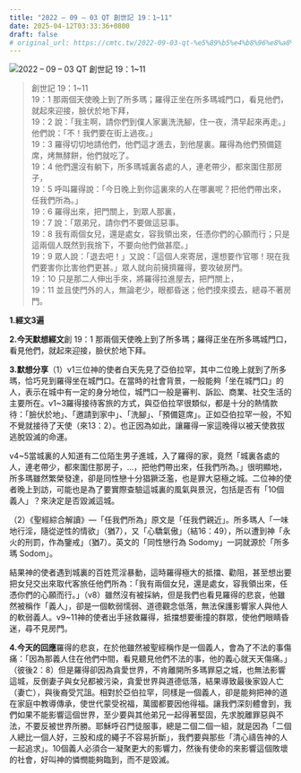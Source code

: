 ```yaml
---
title: "2022 – 09 – 03 QT 創世記 19：1~11"
date: 2025-04-12T03:33:36+0800
draft: false
# original_url: https://cmtc.tw/2022-09-03-qt-%e5%89%b5%e4%b8%96%e8%a8%98-19%ef%bc%9a111
---
```


![2022 – 09 – 03 QT 創世記 19：1~11](/images/qt.jpg  "2022 – 09 – 03 QT 創世記 19：1~11")

> 創世記 19：1~11  
> 19：1 那兩個天使晚上到了所多瑪；羅得正坐在所多瑪城門口，看見他們，就起來迎接，臉伏於地下拜，  
> 19：2 說：「我主啊，請你們到僕人家裏洗洗腳，住一夜，清早起來再走。」他們說：「不！我們要在街上過夜。」  
> 19：3 羅得切切地請他們，他們這才進去，到他屋裏。羅得為他們預備筵席，烤無酵餅，他們就吃了。  
> 19：4 他們還沒有躺下，所多瑪城裏各處的人，連老帶少，都來圍住那房子，  
> 19：5 呼叫羅得說：「今日晚上到你這裏來的人在哪裏呢？把他們帶出來，任我們所為。」  
> 19：6 羅得出來，把門關上，到眾人那裏，  
> 19：7 說：「眾弟兄，請你們不要做這惡事。  
> 19：8 我有兩個女兒，還是處女，容我領出來，任憑你們的心願而行；只是這兩個人既然到我捨下，不要向他們做甚麼。」  
> 19：9 眾人說：「退去吧！」又說：「這個人來寄居，還想要作官哪！現在我們要害你比害他們更甚。」眾人就向前擁擠羅得，要攻破房門。  
> 19：10 只是那二人伸出手來，將羅得拉進屋去，把門關上，  
> 19：11 並且使門外的人，無論老少，眼都昏迷；他們摸來摸去，總尋不著房門。

**1.經文3遍**

**2.今天默想經文**創 19：1 那兩個天使晚上到了所多瑪；羅得正坐在所多瑪城門口，看見他們，就起來迎接，臉伏於地下拜。

**3.默想分享**（1）v1三位神的使者白天先見了亞伯拉罕，其中二位晚上就到了所多瑪，恰巧見到羅得坐在城門口。在當時的社會背景，一般能夠「坐在城門口」的人，表示在城中有一定的身分地位，城門口一般是審判、訴訟、商業、社交生活的主要所在。v1~3羅得接待客旅的方式，與亞伯拉罕很類似，都是十分的熱情款待：「臉伏於地」、「邀請到家中」、「洗腳」、「預備筵席」。正如亞伯拉罕一般，不知不覺就接待了天使（來13：2）。也正因為如此，讓羅得一家這晚得以被天使救拔逃脫毀滅的命運。

v4~5當城裏的人知道有二位陌生男子進城，入了羅得的家，竟然「城裏各處的人，連老帶少，都來圍住那房子，…，把他們帶出來，任我們所為。」很明顯地，所多瑪雖然繁榮發達，卻是同性戀十分猖獗泛濫，也是罪大惡極之城。二位神的使者晚上到訪，可能也是為了要實際查驗這城裏的風氣與景況，包括是否有「10個義人」？來決定是否毀滅這城。

（2）《聖經綜合解讀》—「任我們所為」原文是「任我們親近」。所多瑪人「一味地行淫，隨從逆性的情欲」（猶7），又「心驕氣傲」（結16：49），所以遭到神「永火的刑罰，作為鑒戒」（猶7）。英文的「同性戀行為 Sodomy」一詞就源於「所多瑪 Sodom」。

結果神的使者遇到城裏的百姓荒淫暴動，這時羅得極大的抵擋、勸阻，甚至想出要把女兒交出來取代客旅任他們所為：「我有兩個女兒，還是處女，容我領出來，任憑你們的心願而行。」（v8）雖然沒有被採納，但是我們也看見羅得的悲哀，他雖然被稱作「義人」，卻是一個軟弱懦弱、道德觀念低落，無法保護影響家人與他人的軟弱義人。v9~11神的使者出手拯救羅得，抵擋想要衝撞的群眾，使他們眼睛昏迷，尋不見房門。

**4.今天的回應**羅得的悲哀，在於他雖然被聖經稱作是一個義人，會為了不法的事傷痛：「因為那義人住在他們中間，看見聽見他們不法的事，他的義心就天天傷痛。」（彼後2：8）但是羅得卻因為貪愛世界，不肯離開所多瑪罪惡之城，也無法影響這城，反倒妻子與女兒都被污染，貪愛世界與道德低落，結果導致最後家毀人亡（妻亡），與後裔受咒詛。相對於亞伯拉罕，同樣是一個義人，卻是能夠把神的道在家庭中教導傳承，使世代蒙受祝福，萬國都要因他得福。讓我們深刻體會到，我們如果不能影響這個世界，至少要與其他弟兄一起得著堅固，先求脫離罪惡與不法，不要反被世界所勝。耶穌呼召門徒服事，總是二個二個一組，就是因為「二個人總比一個人好，三股和成的繩子不容易折斷」，我們要與那些「清心禱告神的人一起追求」。10個義人必須合一凝聚更大的影響力，然後有使命的來影響這個敗壞的社會，好叫神的憐憫能夠臨到，而不是毀滅。